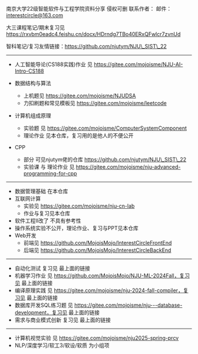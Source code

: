 南京大学22级智能软件与工程学院资料分享 侵权可删 联系作者： 邮件：interestcircle@163.com



大三课程笔记/期末复习见 https://rxvbm0eadc4.feishu.cn/docx/HDrndg7TBo40ERxQFwlcr7zvnUd



智科笔记/复习友情链接：https://github.com/njutym/NJU\_SIST\_22


---



- 人工智能导论(CS188实践)作业 见 https://gitee.com/mojoisme/NJU-AI-Intro-CS188
- 数据结构与算法
  - 上机题见 https://gitee.com/mojoisme/NJUDSA
  - 力扣刷题和常见模板见 https://gitee.com/mojoisme/leetcode
- 计算机组成原理
  - 实验题 见 https://gitee.com/mojoisme/ComputerSystemComponent
  - 理论作业 见本仓库，复习用的是他人的不便公开

- CPP 
  - 部分 可见njutym佬的仓库 https://github.com/njutym/NJU\_SIST\_22
  - 实验课 与 理论作业 见 https://gitee.com/mojoisme/nju-advanced-programming-for-cpp

---

- 数据管理基础 在本仓库
- 互联网计算 
  - 实验见 https://gitee.com/mojoisme/nju-cn-lab
  - 作业与复习见本仓库
- 软件工程Ⅱ改了 不具有参考性
- 操作系统实验不公开，理论作业、复习与PPT见本仓库
- Web开发 
  - 前端见 https://github.com/MojoisMojo/InterestCircleFrontEnd
  - 后端见 https://github.com/MojoisMojo/InterestCircleBackEnd 

---

- 自动化测试 复习见 最上面的链接
- 机器学习作业 见 https://github.com/MojoisMojo/NJU-ML-2024Fall，复习见 最上面的链接
- 编译原理实践 见 https://gitee.com/mojoisme/nju-2024-fall-compiler，复习见 最上面的链接
- 数据库开发SQL练习题  见 https://gitee.com/mojoisme/nju---database-development，复习见 最上面的链接
- 需求与商业模式创新 复习见 最上面的链接

---

- 计算机视觉实验 见 https://gitee.com/mojoisme/nju2025-spring-prcv
- NLP/深度学习/软工3/软设/软质 为小组项
